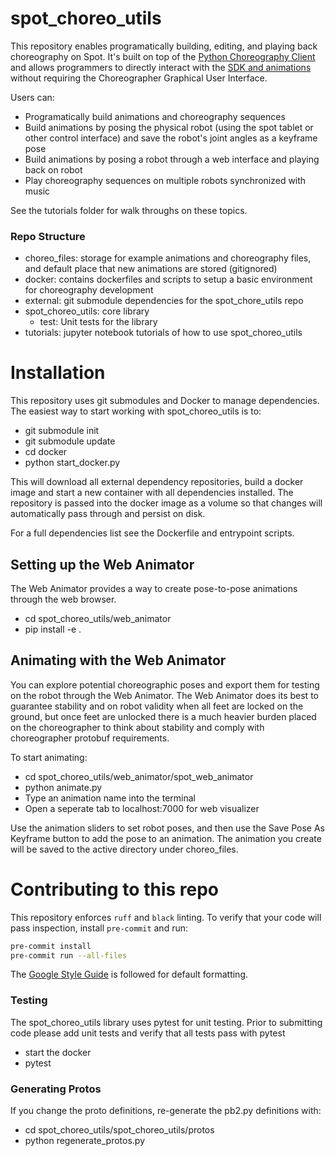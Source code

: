 # spot_choreo_utils
This repository enables programatically building, editing, and playing back choreography on Spot. It's built on top of the [Python Choreography Client](https://github.com/boston-dynamics/spot-sdk/tree/master/python/bosdyn-choreography-client/src/bosdyn/choreography/client) and allows programmers to directly interact with the [SDK and animations](https://dev.bostondynamics.com/docs/concepts/choreography/readme#) without requiring the Choreographer Graphical User Interface.

Users can:
- Programatically build animations and choreography sequences
- Build animations by posing the physical robot (using the spot tablet or other control interface) and save the robot's joint angles as a keyframe pose
- Build animations by posing a robot through a web interface and playing back on robot
- Play choreography sequences on multiple robots synchronized with music

See the tutorials folder for walk throughs on these topics.

### Repo Structure
- choreo_files: storage for example animations and choreography files, and default place that new animations are stored (gitignored)
- docker: contains dockerfiles and scripts to setup a basic environment for choreography development
- external: git submodule dependencies for the spot_chore_utils repo
- spot_choreo_utils: core library
    - test: Unit tests for the library
- tutorials: jupyter notebook tutorials of how to use spot_choreo_utils

# Installation
This repository uses git submodules and Docker to manage dependencies. The easiest way to start working with spot_choreo_utils is to:
  - git submodule init
  - git submodule update
  - cd docker
  - python start_docker.py

This will download all external dependency repositories, build a docker image and start a new container with all dependencies installed. The repository is passed into the docker image as a volume so that changes will automatically pass through and persist on disk.

For a full dependencies list see the Dockerfile and entrypoint scripts.

## Setting up the Web Animator
The Web Animator provides a way to create pose-to-pose animations through the web browser.
  - cd spot_choreo_utils/web_animator
  - pip install -e .


## Animating with the Web Animator
You can explore potential choreographic poses and export them for testing on the robot through the Web Animator. The Web Animator does its best to guarantee stability and on robot validity when all feet are locked on the ground, but once feet are unlocked there is a much heavier burden placed on the choreographer to think about stability and comply with choreographer protobuf requirements.

To start animating:
  - cd spot_choreo_utils/web_animator/spot_web_animator
  - python animate.py
  - Type an animation name into the terminal 
  - Open a seperate tab to localhost:7000 for web visualizer

Use the animation sliders to set robot poses, and then use the Save Pose As Keyframe button to add the pose to an animation. The animation you create will be saved to the active directory under choreo_files.

# Contributing to this repo
This repository enforces `ruff` and `black` linting. To verify that your code will pass inspection, install `pre-commit` and run:
```bash
pre-commit install
pre-commit run --all-files
```
The [Google Style Guide](https://google.github.io/styleguide/) is followed for default formatting. 

### Testing 
The spot_choreo_utils library uses pytest for unit testing. Prior to submitting code please add unit tests and verify that all tests pass with pytest
- start the docker
- pytest

### Generating Protos
If you change the proto definitions, re-generate the pb2.py definitions with: 
- cd spot_choreo_utils/spot_choreo_utils/protos
- python regenerate_protos.py
